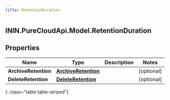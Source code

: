 ```yaml
---
title: RetentionDuration
---
```

## ININ.PureCloudApi.Model.RetentionDuration

## Properties

|Name | Type | Description | Notes|
|------------ | ------------- | ------------- | -------------|
| **ArchiveRetention** | [**ArchiveRetention**](ArchiveRetention.html) |  | [optional] |
| **DeleteRetention** | [**DeleteRetention**](DeleteRetention.html) |  | [optional] |
{: class="table table-striped"}



